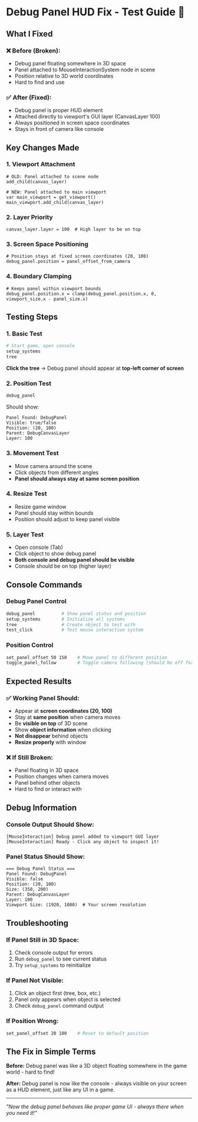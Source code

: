 # Debug Panel HUD Fix - Test Guide 🎯

## What I Fixed

### ❌ **Before (Broken):**
- Debug panel floating somewhere in 3D space
- Panel attached to MouseInteractionSystem node in scene
- Position relative to 3D world coordinates
- Hard to find and use

### ✅ **After (Fixed):**
- Debug panel is proper HUD element 
- Attached directly to viewport's GUI layer (CanvasLayer 100)
- Always positioned in screen space coordinates
- Stays in front of camera like console

## Key Changes Made

### 1. **Viewport Attachment**
```gdscript
# OLD: Panel attached to scene node
add_child(canvas_layer)

# NEW: Panel attached to main viewport
var main_viewport = get_viewport()
main_viewport.add_child(canvas_layer)
```

### 2. **Layer Priority**
```gdscript
canvas_layer.layer = 100  # High layer to be on top
```

### 3. **Screen Space Positioning** 
```gdscript
# Position stays at fixed screen coordinates (20, 100)
debug_panel.position = panel_offset_from_camera
```

### 4. **Boundary Clamping**
```gdscript
# Keeps panel within viewport bounds
debug_panel.position.x = clamp(debug_panel.position.x, 0, viewport_size.x - panel_size.x)
```

## Testing Steps

### 1. **Basic Test**
```bash
# Start game, open console
setup_systems
tree
```
**Click the tree** → Debug panel should appear at **top-left corner of screen**

### 2. **Position Test**
```bash
debug_panel
```
Should show:
```
Panel Found: DebugPanel
Visible: true/false
Position: (20, 100)
Parent: DebugCanvasLayer  
Layer: 100
```

### 3. **Movement Test**
- Move camera around the scene
- Click objects from different angles
- **Panel should always stay at same screen position**

### 4. **Resize Test**
- Resize game window
- Panel should stay within bounds
- Position should adjust to keep panel visible

### 5. **Layer Test**
- Open console (Tab)
- Click object to show debug panel
- **Both console and debug panel should be visible**
- Console should be on top (higher layer)

## Console Commands

### Debug Panel Control
```bash
debug_panel          # Show panel status and position
setup_systems        # Initialize all systems
tree                 # Create object to test with
test_click           # Test mouse interaction system
```

### Position Control
```bash
set_panel_offset 50 150    # Move panel to different position
toggle_panel_follow        # Toggle camera following (should be off for HUD)
```

## Expected Results

### ✅ **Working Panel Should:**
- Appear at **screen coordinates (20, 100)** 
- Stay at **same position** when camera moves
- Be **visible on top** of 3D scene
- Show **object information** when clicking
- **Not disappear** behind objects
- **Resize properly** with window

### ❌ **If Still Broken:**
- Panel floating in 3D space
- Position changes when camera moves  
- Panel behind other objects
- Hard to find or interact with

## Debug Information

### Console Output Should Show:
```
[MouseInteraction] Debug panel added to viewport GUI layer
[MouseInteraction] Ready - Click any object to inspect it!
```

### Panel Status Should Show:
```
=== Debug Panel Status ===
Panel Found: DebugPanel
Visible: false
Position: (20, 100)
Size: (350, 200)
Parent: DebugCanvasLayer
Layer: 100
Viewport Size: (1920, 1080)  # Your screen resolution
```

## Troubleshooting

### If Panel Still in 3D Space:
1. Check console output for errors
2. Run `debug_panel` to see current status
3. Try `setup_systems` to reinitialize

### If Panel Not Visible:
1. Click an object first (tree, box, etc.)
2. Panel only appears when object is selected
3. Check `debug_panel` command output

### If Position Wrong:
```bash
set_panel_offset 20 100    # Reset to default position
```

## The Fix in Simple Terms

**Before:** Debug panel was like a 3D object floating somewhere in the game world - hard to find!

**After:** Debug panel is now like the console - always visible on your screen as a HUD element, just like any UI in a game.

---
*"Now the debug panel behaves like proper game UI - always there when you need it!"*